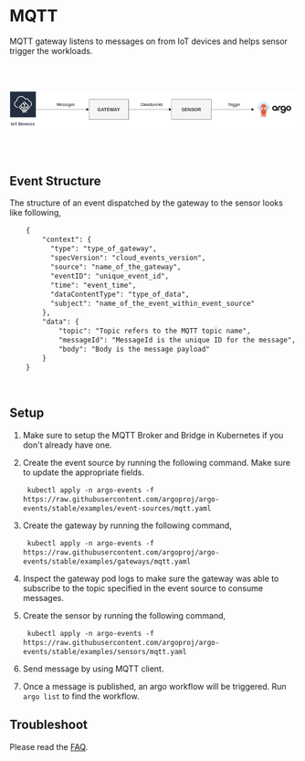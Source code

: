 # MQTT

MQTT gateway listens to messages on from IoT devices and helps sensor trigger the workloads.  

<br/>
<br/>

<p align="center">
  <img src="https://github.com/argoproj/argo-events/blob/master/docs/assets/mqtt-setup.png?raw=true" alt="MQTT Setup"/>
</p>

<br/>
<br/>

## Event Structure

The structure of an event dispatched by the gateway to the sensor looks like following,


        {
            "context": {
              "type": "type_of_gateway",
              "specVersion": "cloud_events_version",
              "source": "name_of_the_gateway",
              "eventID": "unique_event_id",
              "time": "event_time",
              "dataContentType": "type_of_data",
              "subject": "name_of_the_event_within_event_source"
            },
            "data": {
                "topic": "Topic refers to the MQTT topic name",
                "messageId": "MessageId is the unique ID for the message",
                "body": "Body is the message payload"
            }
        }

<br/>

## Setup

1. Make sure to setup the MQTT Broker and Bridge in Kubernetes if you don't already have one. 

2. Create the event source by running the following command. Make sure to update the appropriate fields.

        kubectl apply -n argo-events -f https://raw.githubusercontent.com/argoproj/argo-events/stable/examples/event-sources/mqtt.yaml

3. Create the gateway by running the following command,

        kubectl apply -n argo-events -f https://raw.githubusercontent.com/argoproj/argo-events/stable/examples/gateways/mqtt.yaml

4. Inspect the gateway pod logs to make sure the gateway was able to subscribe to the topic specified in the event source to consume messages.

5. Create the sensor by running the following command,

        kubectl apply -n argo-events -f https://raw.githubusercontent.com/argoproj/argo-events/stable/examples/sensors/mqtt.yaml

6. Send message by using MQTT client.

7. Once a message is published, an argo workflow will be triggered. Run `argo list` to find the workflow. 

## Troubleshoot
Please read the [FAQ](https://argoproj.github.io/argo-events/faq/).


